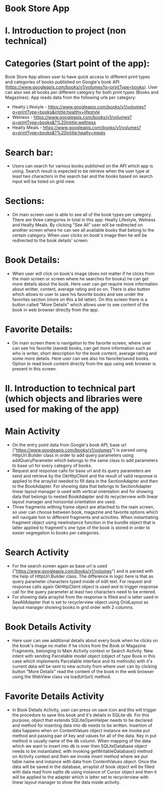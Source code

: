 # Book Store App

# I. Introduction to project (non technical)

# Categories (Start point of the app):
Book Store App allows user to have quick access to different print types and categories of books published on Google's book API (https://www.googleapis.com/books/v1/volumes?q=printType=books).
User can also see all books per different category for both print types (Books and Magazines). App reads data from the following urls per category:
- Healty Lifestyle - https://www.googleapis.com/books/v1/volumes?q=printType=books&intitle:healthy+lifestyle
- Welness - https://www.googleapis.com/books/v1/volumes?q=printType=books&?%20intitle:wellness
- Healty Meals - https://www.googleapis.com/books/v1/volumes?q=printType=books&?%20intitle:healty+meals
# Search bar:
- Users can search for various books published on the API which app is using. Search result is expected to be retrieve when the user type at least two characters in the search bar and the books based on search input will be listed on grid view.
# Sections:
- On main screen user is able to see all of the book types per category. There are three categories in total in this app: Healty Lifestyle, Welness and Healty Meals. By clicking "See All" user will be redirected on another screen where he can see all available books that belong to the certain category. When user clicks on book's image then he will be redirected to the book details' screen.
# Book Details:
- When user will click on book's image (does not matter if he clicks from the main screen or screen where he searches for books) he can get more details about the book. Here user can get require more information about writter, content, average rating and so on. There is also button which allows to user to save his favorite books and see under the favorites section (more on this a bit latter). On this screen there is a button called "More Details" which allows user to see content of the book in web browser directly from the app.
# Favorite Details:
- On main screen there is navigation to the favorite screen, where user can see his favorite (saved) books, can get more information such as who is writer, short description for the book content, average rating and some more details. Here user can see also his favorite/saved books. Option to read book content directly from the app using web browser is present in this screen.

# II. Introduction to technical part (which objects and libraries were used for making of the app)

# Main Activity
- On the entry point data from Google's book API, base url ("https://www.googleapis.com/books/v1/volumes") is parsed using HttpUrl.Builder class in order to add query parameters using addQueryParameter which belongs to the same class to add parameters to base url for every category of books.
- Request and response calls for base url and its query parameters are send and retrieve by the OkHttpClient and the result of valid response is applied to the arraylist needed to fill data in the SectionAdapter and then to the BookAdapter. For showing data that belongs to SectionAdapter linear layout manager is used with vertical orientation and for showing data that belongs to nested BookAdapter and its recyclerview with linear layout manager and horizontal orientation are used.
- Three fragments withing frame object are attached to the main screen, so user can choose between book, magazine and favorite options which will navigate him to different fragments and activities. When instantiating fragment object using newInstance function in the bundle object that is latter applied to fragment's one type of the book is stored in order to easier segregation to books per categories.

# Search Activity
- For the search screen again as base url is used ("https://www.googleapis.com/books/v1/volumes") and is parsed with the help of HttpUrl.Builder class. The difference in logic here is that as query parameter characters typed inside of edit text. For request and response calls again OkHttpClient object is used and to trigger response call for the query parameter at least two characters need to be entered. 
- For showing data arraylist from the response is filled and is latter used in SeeAllAdapter that is set to recyclerview object using GridLayout as layout manager showing books in grid order with 2 columns.

# Book Details Activity
- Here user can see additional details about every book when he clicks on the book's image no matter if he clicks from the Book or Magazine Fragments, belonging to Main Activity context or Search Activity. New intent with sending Parcelable model object (object of type Book in this case which implements Parcelable interface and its methods) with it's current data will be sent to new activity from where user can by clicking button "More Details" read the content of the book in the web browser using the WebView class via         loadUrl(url) method.

# Favorite Details Activity
- In Book Details Activity, user can press on save icon and this will trigger the procedure to save this book and it's details in SQLite db. For this purpose, object that extends SQLiteOpenHelper needs to be declared and method for inserting data into db needs to be written. Insertion of data happens when on ContentValues object instance we invoke put method and passing pair of key and values for all of the data. Key in put method is usually name of the db column. When mapping of the data which we want to insert into db is over then SQLiteDatabase object needs to be instantiated, with invoking getWritableDatabase() method on Activity context and then we invoke insert method where we put table name and instance with data from ContentValues object.
Once the data will be saved in the database, arraylist of book object will be filled with data read from sqlite db using instance of Cursor object and then it will be applied to the adapter which is latter set to recyclerview with linear layout manager to show the data inside activity.

 



